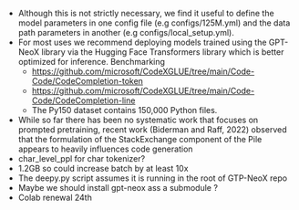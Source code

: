 - Although this is not strictly necessary, we find it useful to define the model parameters in one config file (e.g configs/125M.yml) and the data path parameters in another (e.g configs/local_setup.yml).
- For most uses we recommend deploying models trained using the GPT-NeoX library via the Hugging Face Transformers library which is better optimized for inference.
  Benchmarking
  - https://github.com/microsoft/CodeXGLUE/tree/main/Code-Code/CodeCompletion-token
  - https://github.com/microsoft/CodeXGLUE/tree/main/Code-Code/CodeCompletion-line
  - The Py150 dataset contains 150,000 Python files.
- While so far there has been no systematic work that focuses on prompted pretraining, recent work (Biderman and Raff, 2022) observed that the formulation of the StackExchange component of the Pile appears to heavily influences code generation
- char_level_ppl for char tokenizer?
- 1.2GB so could increase batch by at least 10x
- The deepy.py script assumes it is running in the root of GTP-NeoX repo
- Maybe we should install gpt-neox ass a submodule ?
- Colab renewal 24th